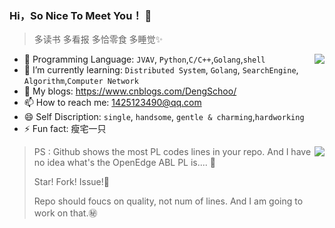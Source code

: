 ### Hi，So Nice To Meet You！ 👋

> 多读书 多看报 多恰零食 多睡觉✨

<img align="right" src="https://github-readme-stats.vercel.app/api?username=DengSchoo&show_icons=true&theme=tokyonight">

- 🔭 Programming Language: `JVAV`, `Python`,`C/C++`,`Golang`,`shell`
- 🌱 I’m currently learning: `Distributed System`, `Golang`, `SearchEngine`, `Algorithm`,`Computer Network`
- :notebook: My blogs: https://www.cnblogs.com/DengSchoo/
- 📫 How to reach me: 1425123490@qq.com
- 😄 Self Discription:  `single`, `handsome`, `gentle & charming`,`hardworking`
- ⚡ Fun fact: 瘦宅一只 



<img align="right" src="https://github-readme-stats.vercel.app/api/top-langs/?username=DengSchoo&layout=compact">

> PS : Github shows the most PL codes lines in your repo. And I have no idea what's the OpenEdge ABL PL is.... :pig2:
>
> Star! Fork! Issue!:anger:
>
> Repo should foucs on quality, not num of lines. And I am going to work on that.:secret:

